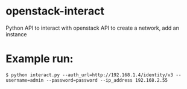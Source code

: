 # openstack-interact
Python API to interact with openstack API to create a network, add an instance 

# Example run: 

```
$ python interact.py --auth_url=http://192.168.1.4/identity/v3 --username=admin --password=password --ip_address 192.168.2.55
```
